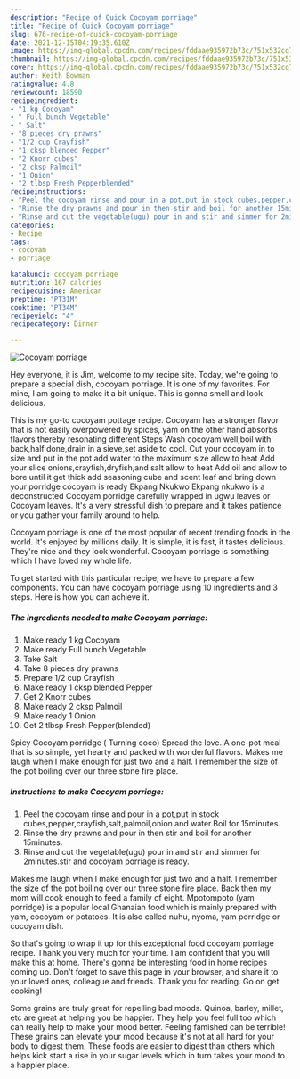 ```yaml
---
description: "Recipe of Quick Cocoyam porriage"
title: "Recipe of Quick Cocoyam porriage"
slug: 676-recipe-of-quick-cocoyam-porriage
date: 2021-12-15T04:19:35.610Z
image: https://img-global.cpcdn.com/recipes/fddaae935972b73c/751x532cq70/cocoyam-porriage-recipe-main-photo.jpg
thumbnail: https://img-global.cpcdn.com/recipes/fddaae935972b73c/751x532cq70/cocoyam-porriage-recipe-main-photo.jpg
cover: https://img-global.cpcdn.com/recipes/fddaae935972b73c/751x532cq70/cocoyam-porriage-recipe-main-photo.jpg
author: Keith Bowman
ratingvalue: 4.8
reviewcount: 18590
recipeingredient:
- "1 kg Cocoyam"
- " Full bunch Vegetable"
- " Salt"
- "8 pieces dry prawns"
- "1/2 cup Crayfish"
- "1 cksp blended Pepper"
- "2 Knorr cubes"
- "2 cksp Palmoil"
- "1 Onion"
- "2 tlbsp Fresh Pepperblended"
recipeinstructions:
- "Peel the cocoyam rinse and pour in a pot,put in stock cubes,pepper,crayfish,salt,palmoil,onion and water.Boil for 15minutes."
- "Rinse the dry prawns and pour in then stir and boil for another 15minutes."
- "Rinse and cut the vegetable(ugu) pour in and stir and simmer for 2minutes.stir and cocoyam porriage is ready."
categories:
- Recipe
tags:
- cocoyam
- porriage

katakunci: cocoyam porriage 
nutrition: 167 calories
recipecuisine: American
preptime: "PT31M"
cooktime: "PT34M"
recipeyield: "4"
recipecategory: Dinner

---
```



![Cocoyam porriage](https://img-global.cpcdn.com/recipes/fddaae935972b73c/751x532cq70/cocoyam-porriage-recipe-main-photo.jpg)

Hey everyone, it is Jim, welcome to my recipe site. Today, we're going to prepare a special dish, cocoyam porriage. It is one of my favorites. For mine, I am going to make it a bit unique. This is gonna smell and look delicious.

This is my go-to cocoyam pottage recipe. Cocoyam has a stronger flavor that is not easily overpowered by spices, yam on the other hand absorbs flavors thereby resonating different Steps Wash cocoyam well,boil with back,half done,drain in a sieve,set aside to cool. Cut your cocoyam in to size and put in the pot add water to the maximum size allow to heat Add your slice onions,crayfish,dryfish,and salt allow to heat Add oil and allow to bore until it get thick add seasoning cube and scent leaf and bring down your porridge cocoyam is ready Ekpang Nkukwo Ekpang nkukwo is a deconstructed Cocoyam porridge carefully wrapped in ugwu leaves or Cocoyam leaves. It&#39;s a very stressful dish to prepare and it takes patience or you gather your family around to help.

Cocoyam porriage is one of the most popular of recent trending foods in the world. It's enjoyed by millions daily. It is simple, it is fast, it tastes delicious. They're nice and they look wonderful. Cocoyam porriage is something which I have loved my whole life.


To get started with this particular recipe, we have to prepare a few components. You can have cocoyam porriage using 10 ingredients and 3 steps. Here is how you can achieve it.

<!--inarticleads1-->

##### The ingredients needed to make Cocoyam porriage:

1. Make ready 1 kg Cocoyam
1. Make ready  Full bunch Vegetable
1. Take  Salt
1. Take 8 pieces dry prawns
1. Prepare 1/2 cup Crayfish
1. Make ready 1 cksp blended Pepper
1. Get 2 Knorr cubes
1. Make ready 2 cksp Palmoil
1. Make ready 1 Onion
1. Get 2 tlbsp Fresh Pepper(blended)


Spicy Cocoyam porridge ( Turning coco) Spread the love. A one-pot meal that is so simple, yet hearty and packed with wonderful flavors. Makes me laugh when I make enough for just two and a half. I remember the size of the pot boiling over our three stone fire place. 

<!--inarticleads2-->

##### Instructions to make Cocoyam porriage:

1. Peel the cocoyam rinse and pour in a pot,put in stock cubes,pepper,crayfish,salt,palmoil,onion and water.Boil for 15minutes.
1. Rinse the dry prawns and pour in then stir and boil for another 15minutes.
1. Rinse and cut the vegetable(ugu) pour in and stir and simmer for 2minutes.stir and cocoyam porriage is ready.


Makes me laugh when I make enough for just two and a half. I remember the size of the pot boiling over our three stone fire place. Back then my mom will cook enough to feed a family of eight. Mpotompoto (yam porridge) is a popular local Ghanaian food which is mainly prepared with yam, cocoyam or potatoes. It is also called nuhu, nyoma, yam porridge or cocoyam dish. 

So that's going to wrap it up for this exceptional food cocoyam porriage recipe. Thank you very much for your time. I am confident that you will make this at home. There's gonna be interesting food in home recipes coming up. Don't forget to save this page in your browser, and share it to your loved ones, colleague and friends. Thank you for reading. Go on get cooking!

Some grains are truly great for repelling bad moods. Quinoa, barley, millet, etc are great at helping you be happier. They help you feel full too which can really help to make your mood better. Feeling famished can be terrible! These grains can elevate your mood because it's not at all hard for your body to digest them. These foods are easier to digest than others which helps kick start a rise in your sugar levels which in turn takes your mood to a happier place.
